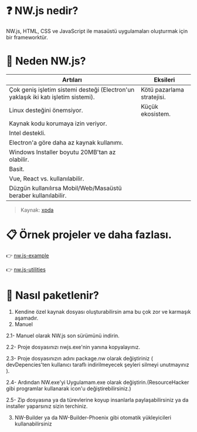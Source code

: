 # ❓ NW.js nedir?

NW.js, HTML, CSS ve JavaScript ile masaüstü uygulamaları oluşturmak için bir frameworktür.

# 🤔 Neden NW.js?

Artıları | Eksileri
------------ | -------------
Çok geniş işletim sistemi desteği (Electron'un yaklaşık iki katı işletim sistemi). | Kötü pazarlama stratejisi.
Linux desteğini önemsiyor. | Küçük ekosistem.
Kaynak kodu korumaya izin veriyor. |
Intel destekli. |
Electron'a göre daha az kaynak kullanımı. |
Windows Installer boyutu 20MB'tan az olabilir. |
Basit. |
Vue, React vs. kullanılabilir. |
Düzgün kullanılırsa Mobil/Web/Masaüstü beraber kullanılabilir. |

> Kaynak: [xpda](https://xpda.net/)

# :clipboard: Örnek projeler ve daha fazlası.

:point_right:  [nw.js-example](/example/)

:point_right:  [nw.js-utilities](https://nwutils.io/)

# :wrench: Nasıl paketlenir?

1. Kendine özel kaynak dosyası oluşturabilirsin ama bu çok zor ve karmaşık aşamadır.
2. Manuel
  
  2.1- Manuel olarak NW.js son sürümünü indirin.
  
  2.2- Proje dosyasınızı nwjs.exe'nin yanına kopyalayınız.
  
  2.3- Proje dosyasınızın adını package.nw olarak değiştiriniz ( devDepencies'ten kullanıcı taraflı indirilmeyecek şeyleri silmeyi unutmayınız ). 
  
  2.4- Ardından NW.exe'yi Uygulamam.exe olarak değiştirin.(ResourceHacker gibi programlar kullanarak icon'u değiştirebilirsiniz.)
  
  2.5- Zip dosyasına ya da türevlerine koyup insanlarla paylaşabilirsiniz ya da installer yaparsınız sizin terchiniz.

3. NW-Builder ya da NW-Builder-Phoenix gibi otomatik yükleyicileri kullanabilirsiniz
